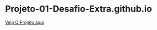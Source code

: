 # Projeto-01-Desafio-Extra.github.io
[Veja O Projeto aqui](https://thiagomassenomaciel.github.io/Desafio-Projeto-01-Front-End.github.io/)
